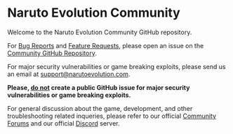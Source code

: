 # Naruto Evolution Community

Welcome to the Naruto Evolution Community GitHub repository.

For [Bug Reports](https://github.com/IllusiveBIair/Naruto-Evolution-Community/issues/new?assignees=&labels=Type%3A+Bug&template=bug-report.md&title=) and [Feature Requests](https://github.com/IllusiveBIair/Naruto-Evolution-Community/issues/new?assignees=&labels=Type%3A+Feature+Request&template=feature-request.md&title=), please open an issue on the [Community GitHub Repository](https://github.com/IllusiveBIair/Naruto-Evolution-Community).

For major security vulnerabilities or game breaking exploits, please send us an email at support@narutoevolution.com.

**Please, <u>do not</u> create a public GitHub issue for major security vulnerabilities or game breaking exploits.**

For general discussion about the game, development, and other troubleshooting related inqueries, please refer to our official [Community Forums](https://community.narutoevolution.com) and our official [Discord](https://discord.gg/pweBQzuJnZ) server.